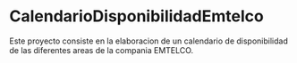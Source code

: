 # CalendarioDisponibilidadEmtelco
Este proyecto consiste en la elaboracion de un calendario de disponibilidad de las diferentes areas de la compania EMTELCO.

